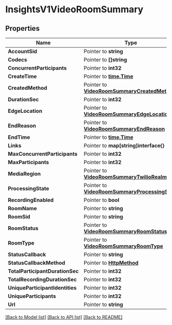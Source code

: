 # InsightsV1VideoRoomSummary

## Properties
Name | Type | Notes
------------ | ------------- | -------------
**AccountSid** | Pointer to **string** | 
**Codecs** | Pointer to **[]string** | 
**ConcurrentParticipants** | Pointer to **int32** | 
**CreateTime** | Pointer to [**time.Time**](time.Time.md) | 
**CreatedMethod** | Pointer to [**VideoRoomSummaryCreatedMethod**](video_room_summary_created_method.md) | 
**DurationSec** | Pointer to **int32** | 
**EdgeLocation** | Pointer to [**VideoRoomSummaryEdgeLocation**](video_room_summary_edge_location.md) | 
**EndReason** | Pointer to [**VideoRoomSummaryEndReason**](video_room_summary_end_reason.md) | 
**EndTime** | Pointer to [**time.Time**](time.Time.md) | 
**Links** | Pointer to **map[string]interface{}** | 
**MaxConcurrentParticipants** | Pointer to **int32** | 
**MaxParticipants** | Pointer to **int32** | 
**MediaRegion** | Pointer to [**VideoRoomSummaryTwilioRealm**](video_room_summary_twilio_realm.md) | 
**ProcessingState** | Pointer to [**VideoRoomSummaryProcessingState**](video_room_summary_processing_state.md) | 
**RecordingEnabled** | Pointer to **bool** | 
**RoomName** | Pointer to **string** | 
**RoomSid** | Pointer to **string** | 
**RoomStatus** | Pointer to [**VideoRoomSummaryRoomStatus**](video_room_summary_room_status.md) | 
**RoomType** | Pointer to [**VideoRoomSummaryRoomType**](video_room_summary_room_type.md) | 
**StatusCallback** | Pointer to **string** | 
**StatusCallbackMethod** | Pointer to [**HttpMethod**](http_method.md) | 
**TotalParticipantDurationSec** | Pointer to **int32** | 
**TotalRecordingDurationSec** | Pointer to **int32** | 
**UniqueParticipantIdentities** | Pointer to **int32** | 
**UniqueParticipants** | Pointer to **int32** | 
**Url** | Pointer to **string** | 

[[Back to Model list]](../README.md#documentation-for-models) [[Back to API list]](../README.md#documentation-for-api-endpoints) [[Back to README]](../README.md)


